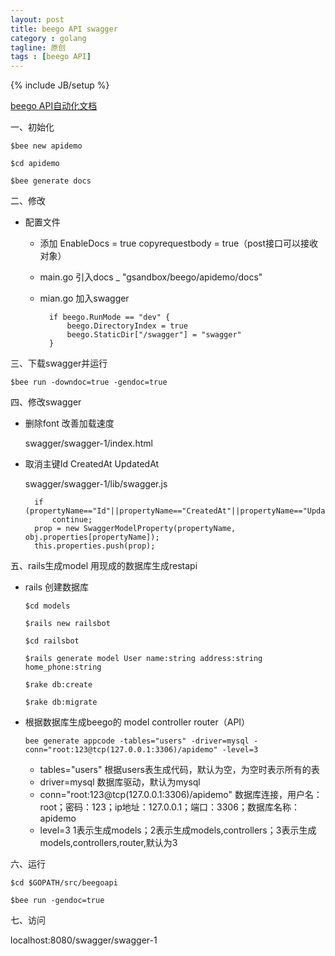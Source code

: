```yaml
---
layout: post
title: beego API swagger
category : golang
tagline: 原创
tags : [beego API]
---
```

{% include JB/setup %}

<!--{% include themes/custom-settings/time.html %}-->

[beego API自动化文档](http://beego.me/blog/beego_api)

一、初始化

`$bee new apidemo`

`$cd apidemo`

`$bee generate docs`

二、修改

- 配置文件
    - 添加
		EnableDocs = true
		copyrequestbody = true（post接口可以接收对象）
    - main.go 引入docs _ "gsandbox/beego/apidemo/docs"
	- mian.go 加入swagger

		    if beego.RunMode == "dev" {
			    beego.DirectoryIndex = true
			    beego.StaticDir["/swagger"] = "swagger"
		    }

三、下载swagger并运行

`$bee run -downdoc=true -gendoc=true`

四、修改swagger

- 删除font 改善加载速度

    swagger/swagger-1/index.html

- 取消主键Id CreatedAt UpdatedAt

    swagger/swagger-1/lib/swagger.js

        if (propertyName=="Id"||propertyName=="CreatedAt"||propertyName=="UpdatedAt"||propertyName=="Guid")
            continue;
        prop = new SwaggerModelProperty(propertyName, obj.properties[propertyName]);
        this.properties.push(prop);

五、rails生成model 用现成的数据库生成restapi

- rails 创建数据库

    `$cd models`

    `$rails new railsbot`

    `$cd railsbot`

    `$rails generate model User name:string address:string home_phone:string`

    `$rake db:create`

    `$rake db:migrate`

- 根据数据库生成beego的 model controller  router（API）

    `bee generate appcode -tables="users" -driver=mysql -conn="root:123@tcp(127.0.0.1:3306)/apidemo" -level=3`

    - tables="users"  根据users表生成代码，默认为空，为空时表示所有的表
    - driver=mysql  数据库驱动，默认为mysql
    - conn="root:123@tcp(127.0.0.1:3306)/apidemo" 数据库连接，用户名：root；密码：123；ip地址：127.0.0.1；端口：3306；数据库名称：apidemo
    - level=3   1表示生成models；2表示生成models,controllers；3表示生成models,controllers,router,默认为3

六、运行

`$cd $GOPATH/src/beegoapi`

`$bee run -gendoc=true`

七、访问

localhost:8080/swagger/swagger-1
